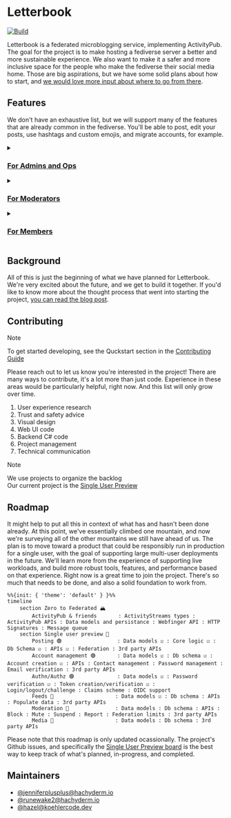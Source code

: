 # Letterbook

[![Build](https://github.com/Letterbook/Letterbook/actions/workflows/pull-request.yml/badge.svg?branch=main)](https://github.com/Letterbook/Letterbook/actions/workflows/pull-request.yml)

Letterbook is a federated microblogging service, implementing ActivityPub. The goal for the project is to make hosting a fediverse server a better and more sustainable experience. We also want to make it a safer and more inclusive space for the people who make the fediverse their social media home. Those are big aspirations, but we have some solid plans about how to start, and [we would love more input about where to go from there](#contributing).

## Features
We don't have an exhaustive list, but we will support many of the features that are already common in the fediverse. You'll be able to post, edit your posts, use hashtags and custom emojis, and migrate accounts, for example.

<details>
  <summary>
      <h3><a href="https://github.com/Letterbook/Letterbook/issues/131">For Admins and Ops</a></h3>
  </summary>

#### Easy setup for new instances
Letterbook initially deploys as a single executable with simple load-balanced scaling. Aside from ancillary services like object storage and email, 1 server and 1 database is all you need to get up and running. And if you do see huge scale in your future, you can still scale outward to distributed task workers and microservices.

#### Lower cost and complexity
Letterbook doesn't maintain any live state. Everything lives in the database, so there's no need to run a Redis cluster or similar to act as shared state storage. We also expect to have significantly lower compute demands, due to both the architectural choices to avoid expensive infrastructure and system sprawl, and the use of C#, a very high performance compiled language.

#### First class observability
Letterbook is thoroughly instrumented for both automatic and custom telemetry, including robust logging, metrics, and distributed tracing. We also provide out-of-the-box collection and dashboards for our telemetry. You can investigate errors, bugs, and performance issues the same way we the developers would.
</details>

<details>
  <summary>
      <h3><a href="https://github.com/Letterbook/Letterbook/issues/132">For Moderators</a></h3>
  </summary>

#### Local-only posts
Avoid context collapse! You can talk to your users and they can talk to each other, without risking context collapse by exposure to the whole fediverse.

#### Automatically expiring actions
Moderator actions like blocking, muting, and limiting federation will all be able to automatically expire after a set time.

#### Fine grained federation controls
You'll be able to do things like prevent federated posts from appearing in promoted feeds, prevent them from appearing at all without an established follow relationship, hide posts behind a click-through and warning, and defederate without breaking your users follow relationships, in addition to the same basic options as other servers.

#### Other moderator tools
- Keep and share notes
- Audit logs
- Auditable privileged views of non-public posts
- Spam and quality filters
- And more
</details>

<details>
  <summary>
      <h3><a href="https://github.com/Letterbook/Letterbook/issues/133">For Members</a></h3>
  </summary>

#### Frequently requested features
- Quote replies
- Collapse notifications
- Block, limit, and remove replies to your posts
- Propose and accept edits to alt text and content warnings
- Compose multi-post threads
- Save drafts and scheduled posts
- Formatted posts
- Emoji reactions

#### Mastodon apps
We intend to implement the Mastodon API, which will provide support for many existing Mastodon apps. Over time, we expect our features will grow well beyond what Mastodon supports, of course. But until we do, or if those features don't interest you, your current favorite app will still be there for you.

#### Better discoverability
Letterbook will have features like topic detection and topic based feeds. Follow recommendations will also consider topics you express an interest in and friends-of-friends relationships.

#### More sophisticated authoring and following options
We hope to support long form, multi-page posts. We'll also be able to create multiple promoted feeds for your own posts, and have the ability to follow those feeds specifically. If for some strange reason people want to follow your analysis of CVEs and not your fursuit friday posts, that's a doable thing. And you'll eventually be able to co-author posts with other people.

#### Real DMs
We plan to provide a real direct message experience by implementing an XMPP server. If you previously used Jabber, then it's likely that your favorite chat client is ready and waiting for you, better than ever. And if you never stopped, then you probably know that better than we do, and hopefully this is good news for you. You will of course be able to send and receive posts with restricted visibility, just like you do now, so you won't lose access to Mastodon-style direct messages with your contacts.

</details>

## Background

All of this is just the beginning of what we have planned for Letterbook. We're very excited about the future, and we get to build it together. If you'd like to know  more about the thought process that went into starting the project, [you can read the blog post](https://jenniferplusplus.com/letterbook/).

## Contributing

> [!NOTE]
> To get started developing, see the Quckstart section in the [Contributing Guide](./CONTRIBUTING.md)


Please reach out to let us know you're interested in the project! There are many ways to contribute, it's a lot more than just code. Experience in these areas would be particularly helpful, right now. And this list will only grow over time.

1. User experience research
2. Trust and safety advice
3. Visual design
4. Web UI code
5. Backend C# code
6. Project management
7. Technical communication

> [!NOTE]
> We use projects to organize the backlog  
> Our current project is the [Single User Preview](https://github.com/orgs/Letterbook/projects/5/views/4)

## Roadmap

It might help to put all this in context of what has and hasn't been done already. At this point, we've essentially climbed one mountain, and now we're surveying all of the other mountains we still have ahead of us. The plan is to move toward a product that could be responsibly run in production for a single user, with the goal of supporting large multi-user deployments in the future. We'll learn more from the experience of supporting live workloads, and build more robust tools, features, and performance based on that experience. Right now is a great time to join the project. There's so much that needs to be done, and also a solid foundation to work from.

```mermaid
%%{init: { 'theme': 'default' } }%%
timeline
    section Zero to Federated 🏔️
        ActivityPub & friends       : ActivityStreams types : ActivityPub APIs : Data models and persistance : Webfinger API : HTTP Signatures : Message queue
    section Single user preview 👤
        Posting 🟢                  : Data models ☑️ : Core logic ☑️ : Db Schema ☑️ : APIs ☑️ : Federation : 3rd party APIs 
        Account management 🟢       : Data models ☑️ : Db schema ☑️ : Account creation ☑️ : APIs : Contact management : Password management : Email verification : 3rd party APIs 
        Authn/Authz 🟢              : Data models ☑️ : Password verification ☑️ : Token creation/verification ☑️ : Login/logout/challenge : Claims scheme : OIDC support 
        Feeds 🔴                    : Data models ☑️ : Db schema : APIs : Populate data : 3rd party APIs 
        Moderation 🔴               : Data models : Db schema : APIs : Block : Mute : Suspend : Report : Federation limits : 3rd party APIs 
        Media 🔴                    : Data models : Db schema : 3rd party APIs 
```

Please note that this roadmap is only updated ocassionally. The project's Github issues, and specifically the [Single User Preview board][sup-board] is the best way to keep track of what's planned, in-progress, and completed.

## Maintainers

* [@jenniferplusplus@hachyderm.io](https://hachyderm.io/@jenniferplusplus)
* [@runewake2@hachyderm.io](https://hachyderm.io/@runewake2)
* [@hazel@koehlercode.dev](https://hachyderm.io/@hazel@koehlercode.dev)


[sup-board]: https://github.com/orgs/Letterbook/projects/5/views/4
